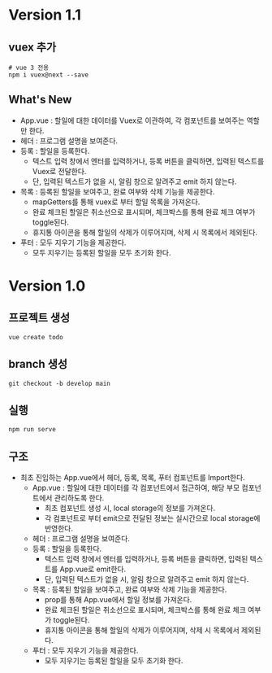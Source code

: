 # Version 1.1

## vuex 추가
```
# vue 3 전용
npm i vuex@next --save
```

## What's New

- App.vue : 할일에 대한 데이터를 Vuex로 이관하여, 각 컴포넌트를 보여주는 역할만 한다. 
- 헤더 : 프로그램 설명을 보여준다.
- 등록 : 할일을 등록한다. 
  + 텍스트 입력 창에서 엔터를 입력하거나, 등록 버튼을 클릭하면, 입력된 텍스트를 Vuex로 전달한다. 
  + 단, 입력된 텍스트가 없을 시, 알림 창으로 알려주고 emit 하지 않는다. 
- 목록 : 등록된 할일을 보여주고, 완료 여부와 삭제 기능을 제공한다. 
  + mapGetters를 통해 vuex로 부터 할일 목록을 가져온다. 
  + 완료 체크된 할일은 취소선으로 표시되며, 체크박스를 통해 완료 체크 여부가 toggle된다. 
  + 휴지통 아이콘을 통해 할일의 삭제가 이루어지며, 삭제 시 목록에서 제외된다. 
- 푸터 : 모두 지우기 기능을 제공한다. 
  + 모두 지우기는 등록된 할일을 모두 초기화 한다. 

# Version 1.0

## 프로젝트 생성 
```
vue create todo
```

## branch 생성 
```
git checkout -b develop main
```

## 실행
```
npm run serve
```

## 구조 

* 최초 진입하는 App.vue에서 헤더, 등록, 목록, 푸터 컴포넌트를 Import한다. 
  - App.vue : 할일에 대한 데이터를 각 컴포넌트에서 접근하여, 해당 부모 컴포넌트에서 관리하도록 한다. 
    + 최초 컴포넌트 생성 시, local storage의 정보를 가져온다. 
    + 각 컴포넌트로 부터 emit으로 전달된 정보는 실시간으로 local storage에 반영한다. 
  - 헤더 : 프로그램 설명을 보여준다.
  - 등록 : 할일을 등록한다. 
    + 텍스트 입력 창에서 엔터를 입력하거나, 등록 버튼을 클릭하면, 입력된 텍스트를 App.vue로 emit한다. 
    + 단, 입력된 텍스트가 없을 시, 알림 창으로 알려주고 emit 하지 않는다. 
  - 목록 : 등록된 할일을 보여주고, 완료 여부와 삭제 기능을 제공한다. 
    + prop를 통해 App.vue에서 할일 정보를 가져온다. 
    + 완료 체크된 할일은 취소선으로 표시되며, 체크박스를 통해 완료 체크 여부가 toggle된다. 
    + 휴지통 아이콘을 통해 할일의 삭제가 이루어지며, 삭제 시 목록에서 제외된다. 
  - 푸터 : 모두 지우기 기능을 제공한다. 
    + 모두 지우기는 등록된 할일을 모두 초기화 한다. 
